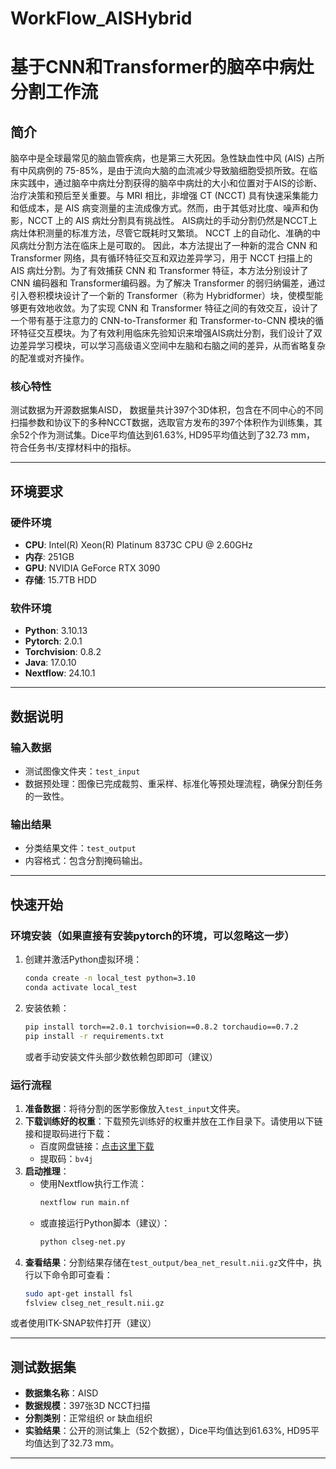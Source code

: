 # WorkFlow_AISHybrid

# 基于CNN和Transformer的脑卒中病灶分割工作流

## 简介
脑卒中是全球最常见的脑血管疾病，也是第三大死因。急性缺血性中风 (AIS) 占所有中风病例的 75-85%，是由于流向大脑的血流减少导致脑细胞受损所致。在临床实践中，通过脑卒中病灶分割获得的脑卒中病灶的大小和位置对于AIS的诊断、治疗决策和预后至关重要。与 MRI 相比，非增强 CT (NCCT) 具有快速采集能力和低成本，是 AIS 病变测量的主流成像方式。然而，由于其低对比度、噪声和伪影，NCCT 上的 AIS 病灶分割具有挑战性。 AIS病灶的手动分割仍然是NCCT上病灶体积测量的标准方法，尽管它既耗时又繁琐。 NCCT 上的自动化、准确的中风病灶分割方法在临床上是可取的。
因此，本方法提出了一种新的混合 CNN 和 Transformer 网络，具有循环特征交互和双边差异学习，用于 NCCT 扫描上的 AIS 病灶分割。为了有效捕获 CNN 和 Transformer 特征，本方法分别设计了CNN 编码器和 Transformer编码器。为了解决 Transformer 的弱归纳偏差，通过引入卷积模块设计了一个新的 Transformer（称为 Hybridformer）块，使模型能够更有效地收敛。为了实现 CNN 和 Transformer 特征之间的有效交互，设计了一个带有基于注意力的 CNN-to-Transformer 和 Transformer-to-CNN 模块的循环特征交互模块。为了有效利用临床先验知识来增强AIS病灶分割，我们设计了双边差异学习模块，可以学习高级语义空间中左脑和右脑之间的差异，从而省略复杂的配准或对齐操作。



### 核心特性
测试数据为开源数据集AISD， 数据量共计397个3D体积，包含在不同中心的不同扫描参数和协议下的多种NCCT数据，选取官方发布的397个体积作为训练集，其余52个作为测试集。Dice平均值达到61.63%, HD95平均值达到了32.73 mm， 符合任务书/支撑材料中的指标。

---

## 环境要求
### 硬件环境
- **CPU**: Intel(R) Xeon(R) Platinum 8373C CPU @ 2.60GHz  
- **内存**: 251GB  
- **GPU**: NVIDIA GeForce RTX 3090  
- **存储**: 15.7TB HDD  

### 软件环境
- **Python**: 3.10.13  
- **Pytorch**: 2.0.1  
- **Torchvision**: 0.8.2
- **Java**: 17.0.10
- **Nextflow**: 24.10.1  

---

## 数据说明
### 输入数据
- 测试图像文件夹：`test_input`
- 数据预处理：图像已完成裁剪、重采样、标准化等预处理流程，确保分割任务的一致性。

### 输出结果
- 分类结果文件：`test_output`  
- 内容格式：包含分割掩码输出。

---

## 快速开始
### 环境安装（如果直接有安装pytorch的环境，可以忽略这一步）
1. 创建并激活Python虚拟环境：
   ```bash
   conda create -n local_test python=3.10
   conda activate local_test
   ```
2. 安装依赖：
   ```bash
   pip install torch==2.0.1 torchvision==0.8.2 torchaudio==0.7.2
   pip install -r requirements.txt
      ```
   或者手动安装文件头部少数依赖包即即可（建议）


### 运行流程
1. **准备数据**：将待分割的医学影像放入`test_input`文件夹。
2. **下载训练好的权重**：下载预先训练好的权重并放在工作目录下。请使用以下链接和提取码进行下载：
   - 百度网盘链接：[点击这里下载](https://pan.baidu.com/s/1zKRKW_IXLncR0ciQsFr_4g) 
   - 提取码：`bv4j`
3. **启动推理**：
   - 使用Nextflow执行工作流：
     ```bash
     nextflow run main.nf
     ```
   - 或直接运行Python脚本（建议）：
     ```bash
     python clseg-net.py
     ```
4. **查看结果**：分割结果存储在`test_output/bea_net_result.nii.gz`文件中，执行以下命令即可查看：
   ```bash
   sudo apt-get install fsl
   fslview clseg_net_result.nii.gz
   ```
或者使用ITK-SNAP软件打开（建议）

---

## 测试数据集
- **数据集名称**：AISD
- **数据规模**：397张3D NCCT扫描 
- **分割类别**：正常组织 or 缺血组织  
- **实验结果**：公开的测试集上（52个数据），Dice平均值达到61.63%, HD95平均值达到了32.73 mm。

---
